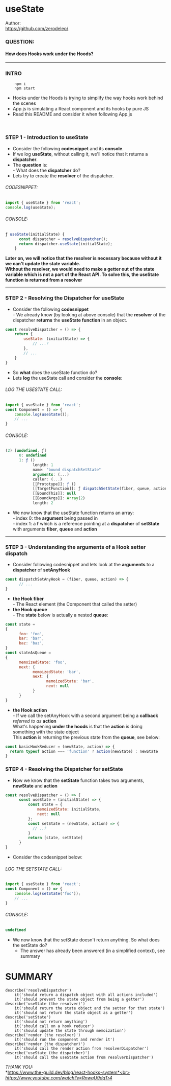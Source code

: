 # useState
Author: <br>
https://github.com/zerodeleo/

### QUESTION: 
#### How does Hooks work under the Hoods?

<hr>

### **INTRO**
```shell
    npm i
    npm start
```
- Hooks under the Hoods is trying to simplify the way hooks work behind the scenes
- App.js is simulating a React component and its hooks by pure JS
- Read this README and consider it when following App.js
<br>

### **STEP 1** - Introduction to useState

- Consider the following **codesnippet** and its **console**. <br>
- If we log **useState**, without calling it, we'll notice that it returns a **dispatcher**.<br>
- The **question** is: <br>
      - What does the **dispatcher** do? <br>
- Lets try to create the **resolver** of the dispatcher.

###### CODESNIPPET:
```javascript
import { useState } from 'react';
console.log(useState);
```

###### CONSOLE:
```javascript
ƒ useState(initialState) {
      const dispatcher = resolveDispatcher();
      return dispatcher.useState(initialState);
    }
```

**Later on, we will notice that the resolver is necessary because without it we can't update the state variable. <br> 
Without the resolver, we would need to make a getter out of the state variable which is not a part of the React API.
To solve this, the useState function is returned from a resolver**

<hr>

### **STEP 2** - Resolving the Dispatcher for useState

- Consider the following **codesnippet** <br>
      - We already know (by looking at above console) that the **resolver** of the dispatcher **returns** the **useState function** in an object. <br>

```javascript
const resolveDispatcher = () => {
    return {
        useState: (initialState) => {
            // ...?
        },
        // ...
    }
}
```


- So **what** does the useState function do?  <br>
- Lets **log** the useState call and consider the **console**: <br>

###### LOG THE USESTATE CALL:
```javascript
import { useState } from 'react';
const Component = () => {
    console.log(useState());
    // ...
}
```

###### CONSOLE:
```javascript
(2) [undefined, ƒ]
      0: undefined
      1: ƒ ()
            length: 1
            name: "bound dispatchSetState"
            arguments: (...)
            caller: (...)
            [[Prototype]]: ƒ ()
            [[TargetFunction]]: ƒ dispatchSetState(fiber, queue, action)
            [[BoundThis]]: null
            [[BoundArgs]]: Array(2)
            length: 2
```

- We now know that the useState function returns an array:   <br> 
      - index 0: the **argument** being passed in <br>
      - index 1: a **f** which is a reference pointing at a **dispatcher** of **setState** with arguments **fiber**, **queue** and **action**

<hr>

### **STEP 3** - Understanding the arguments of a **Hook setter dispatch**

- Consider following codesnippet and lets look at the **arguments** to a **dispatcher** of **setAnyHook**<br>
```javascript
const dispatchSetAnyHook = (fiber, queue, action) => {
      // ...
}
```

- **the Hook fiber**<br>
      - The React element (the Component that called the setter)<br>
- **the Hook queue**<br>
      - The **state** below is actually a nested **queue**:<br>
```javascript
const state = 
{
      foo: 'foo',
      bar: 'bar',
      baz: 'baz',
}
const stateAsQueue =
{
      memoizedState: 'foo',
      next: {
            memoizedState: 'bar',
            next: {
                  memoizedState: 'bar',
                  next: null
            }
      }
}
```

- **the Hook action**<br>
      - If we call the setAnyHook with a second argument being a **callback** *referred to as* **action**<br>
      What's happening **under the hoods** is that the **action** is doing something with the state object<br>
      This **action** is returning the previous state from the **queue**, see below:

```javascript
const basicHookReducer = (newState, action) => {
  return typeof action === 'function' ? action(newState) : newState
}
```

### **STEP 4** - Resolving the Dispatcher for setState

- Now we know that the **setState** function takes two arguments, **newState** and **action**<br>

```javascript
const resolveDispatcher = () => {
      const useState = (initialState) => {
          const state = {
              memoizedState: initialState,
              next: null
          };
          const setState = (newState, action) => {
            // ..?
          }
          return [state, setState]
      }
}
```
- Consider the codesnippet below:
###### LOG THE SETSTATE CALL:
```javascript
import { useState } from 'react';
const Component = () => {
    console.log(setState('foo'));
    // ...
}
```

###### CONSOLE:
```javascript
undefined
```

- We now know that the setState doesn't return anything. So what does the setState do?
    - The answer has already been answered (in a simplified context), see summary

# SUMMARY
```shell
describe('resolveDispatcher')
    it('should return a dispatch object with all actions included')
    it('should prevent the state object from being a getter')
describe('useState (the resolver)')
    it('should return the state object and the setter for that state')
    it('should not return the state object as a getter')
describe('setState')
    it('should not return anything')
    it('should call on a hook reducer')
    it('should update the state through memoization')
describe('render (the resolver)')
    it('should run the component and render it')
describe('render (the dispatcher)')
    it('should call the render action from resolverDispatcher')
describe('useState (the dispatcher)')
    it('should call the useState action from resolverDispatcher')
```

*THANK YOU:*<br>
*https://www.the-guild.dev/blog/react-hooks-system*<br>
*https://www.youtube.com/watch?v=RnwqU9dqTr4*

